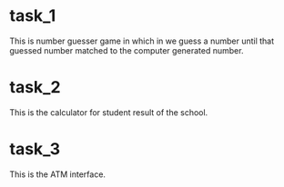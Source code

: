 # task_1
This is number guesser game in which in we guess a number until that guessed number matched to the computer generated number.

# task_2
This is the calculator for student result of the school.

# task_3
This is the ATM interface.
